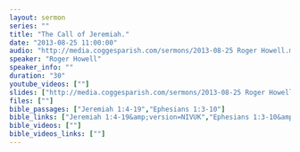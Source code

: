 ```yaml
---
layout: sermon
series: ""
title: "The Call of Jeremiah."
date: "2013-08-25 11:00:00"
audio: "http://media.coggesparish.com/sermons/2013-08-25 Roger Howell.mp3"
speaker: "Roger Howell"
speaker_info: ""
duration: "30"
youtube_videos: [""]
slides: ["http://media.coggesparish.com/sermons/2013-08-25 Roger Howell.pdf"]
files: [""]
bible_passages: ["Jeremiah 1:4-19","Ephesians 1:3-10"]
bible_links: ["Jeremiah 1:4-19&amp;version=NIVUK","Ephesians 1:3-10&amp;version=NIVUK"]
bible_videos: [""]
bible_videos_links: [""]
---
```

